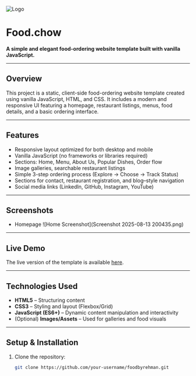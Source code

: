 
![Logo](https://foodbyrehman.netlify.app/imgs/logo2.png)

# Food.chow

**A simple and elegant food-ordering website template built with vanilla JavaScript.**


---

## Overview

This project is a static, client-side food-ordering website template created using vanilla JavaScript, HTML, and CSS. It includes a modern and responsive UI featuring a homepage, restaurant listings, menus, food details, and a basic ordering interface.

---

## Features

- Responsive layout optimized for both desktop and mobile  
- Vanilla JavaScript (no frameworks or libraries required)  
- Sections: Home, Menu, About Us, Popular Dishes, Order flow  
- Image galleries, searchable restaurant listings  
- Simple 3-step ordering process (Explore → Choose → Track Status)  
- Sections for contact, restaurant registration, and blog–style navigation  
- Social media links (LinkedIn, GitHub, Instagram, YouTube)

---

## Screenshots

- Homepage  ![Home Screenshot](Screenshot 2025-08-13 200435.png)


---

## Live Demo

The live version of the template is available [here](https://foodbyrehman.netlify.app/).

---

## Technologies Used

- **HTML5** – Structuring content  
- **CSS3** – Styling and layout (Flexbox/Grid)  
- **JavaScript (ES6+)** – Dynamic content manipulation and interactivity  
- (Optional) **Images/Assets** – Used for galleries and food visuals

---

## Setup & Installation

1. Clone the repository:  
   ```bash
   git clone https://github.com/your-username/foodbyrehman.git
